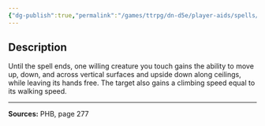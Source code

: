 ```yaml
---
{"dg-publish":true,"permalink":"/games/ttrpg/dn-d5e/player-aids/spells/level-2/spider-climb/","tags":["ttrpg/dnd/5e","verbal","somatic","material","concentration","spell"],"noteIcon":""}
---
```



## Description
Until the spell ends, one willing creature you touch gains the ability to move up, down, and across vertical surfaces and upside down along ceilings, while leaving its hands free.
The target also gains a climbing speed equal to its walking speed.

---

**Sources:** PHB, page 277
